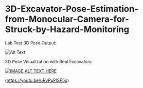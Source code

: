 # 3D-Excavator-Pose-Estimation-from-Monocular-Camera-for-Struck-by-Hazard-Monitoring

Lab Test 3D Pose Output:

![Alt Text](https://github.com/QAQAQAQAQAQ/3D-Excavator-Pose-Estimation-from-Monocular-Camera-for-Struck-by-Hazard-Monitoring/blob/main/ezgif-5-04883e16e0.gif)


3D Pose Visualization with Real Excavators:

[![IMAGE ALT TEXT HERE](https://img.youtube.com/vi/uRvPuPISF5g/0.jpg)](https://www.youtube.com/watch?v=uRvPuPISF5g)

(https://youtu.be/uRvPuPISF5g)
